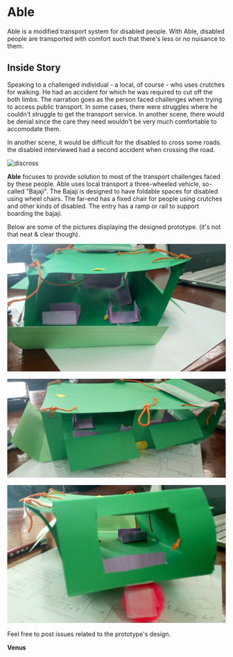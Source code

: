 # Able
Able is a modified transport system for disabled people. 
With Able, disabled people are transported with comfort such that there's less or no nuisance to them.


## Inside Story
Speaking to a challenged individual - a local, of course - who uses crutches for walking. He had an accident for which he was required to cut off the both limbs. The narration goes as the person faced challenges when trying to access public transport. In some cases, there were struggles where he couldn't struggle to get the transport service. In another scene, there would be denial since the care they need wouldn't be very much comfortable to accomodate them. 

In another scene, it would be difficult for the disabled to cross some roads. the disabled interviewed had a second accident when crossing the road.

![discross](https://github.com/venus1344/dayworker/blob/master/discross.PNG)

**Able** focuses to provide solution to most of the transport challenges faced by these people.
Able uses local transport a three-wheeled vehicle, so-called "Bajaji". The Bajaji is designed to have foldable spaces for disabled using wheel chairs. The far-end has a fixed chair for people using crutches and other kinds of disabled. The entry has a ramp or rail to support boarding the bajaji.

Below are some of the pictures displaying the designed prototype. (it's not that neat & clear though).

![pr1](https://github.com/venus1344/Able/blob/master/pr1.PNG)

![pr2](https://github.com/venus1344/Able/blob/master/pr2.PNG)

![pr3](https://github.com/venus1344/Able/blob/master/pr3.PNG)



Feel free to post issues related to the prototype's design.
 
**Venus** 
